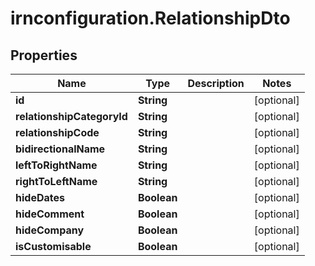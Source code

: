 # irnconfiguration.RelationshipDto

## Properties

Name | Type | Description | Notes
------------ | ------------- | ------------- | -------------
**id** | **String** |  | [optional] 
**relationshipCategoryId** | **String** |  | [optional] 
**relationshipCode** | **String** |  | [optional] 
**bidirectionalName** | **String** |  | [optional] 
**leftToRightName** | **String** |  | [optional] 
**rightToLeftName** | **String** |  | [optional] 
**hideDates** | **Boolean** |  | [optional] 
**hideComment** | **Boolean** |  | [optional] 
**hideCompany** | **Boolean** |  | [optional] 
**isCustomisable** | **Boolean** |  | [optional] 


